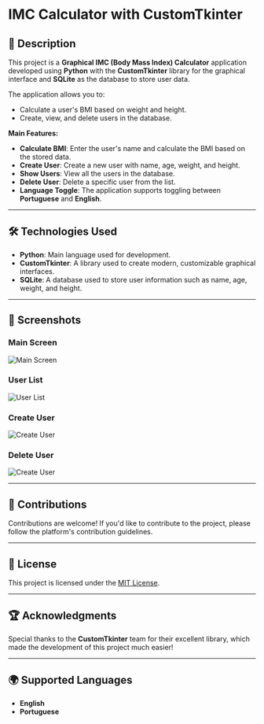# IMC Calculator with CustomTkinter

## 🚀 Description

This project is a **Graphical IMC (Body Mass Index) Calculator** application developed using **Python** with the **CustomTkinter** library for the graphical interface and **SQLite** as the database to store user data.

The application allows you to:
- Calculate a user's BMI based on weight and height.
- Create, view, and delete users in the database.

**Main Features:**
- **Calculate BMI**: Enter the user's name and calculate the BMI based on the stored data.
- **Create User**: Create a new user with name, age, weight, and height.
- **Show Users**: View all the users in the database.
- **Delete User**: Delete a specific user from the list.
- **Language Toggle**: The application supports toggling between **Portuguese** and **English**.

---

## 🛠 Technologies Used

- **Python**: Main language used for development.
- **CustomTkinter**: A library used to create modern, customizable graphical interfaces.
- **SQLite**: A database used to store user information such as name, age, weight, and height.

---

## 📸 Screenshots

### Main Screen

![Main Screen](https://github.com/user-attachments/assets/beb52575-fe94-4580-809a-57ce80844279)

### User List

![User List](https://github.com/user-attachments/assets/4f76044d-f23c-48ea-8b05-13a21002bf57)

### Create User

![Create User](https://github.com/user-attachments/assets/bae2633b-141b-4a2a-b2a9-c8f4200fae7c)

### Delete User

![Create User](https://github.com/user-attachments/assets/6e126cd9-78e0-4157-a279-139783d35972)

---

## 📝 Contributions

Contributions are welcome! If you'd like to contribute to the project, please follow the platform's contribution guidelines.

---

## 📄 License

This project is licensed under the [MIT License](LICENSE).

---

## 🏆 Acknowledgments

Special thanks to the **CustomTkinter** team for their excellent library, which made the development of this project much easier!

---

## 🌍 Supported Languages

- **English**
- **Portuguese**

